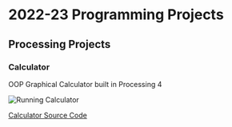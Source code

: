 # 2022-23 Programming Projects

## Processing Projects

### Calculator
OOP Graphical Calculator built in Processing 4

![Running Calculator]()

[Calculator Source Code]()
